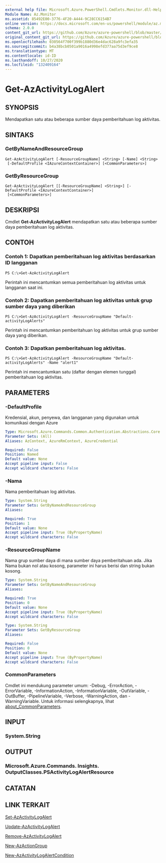 ```yaml
---
external help file: Microsoft.Azure.PowerShell.Cmdlets.Monitor.dll-Help.xml
Module Name: Az.Monitor
ms.assetid: 85492E00-3776-4F20-A444-9C28CC6154B7
online version: https://docs.microsoft.com/en-us/powershell/module/az.monitor/get-azactivitylogalert
schema: 2.0.0
content_git_url: https://github.com/Azure/azure-powershell/blob/master/src/Monitor/Monitor/help/Get-AzActivityLogAlert.md
original_content_git_url: https://github.com/Azure/azure-powershell/blob/master/src/Monitor/Monitor/help/Get-AzActivityLogAlert.md
ms.openlocfilehash: 030564f700f399b1880d36e4dac628a9fc3efa35
ms.sourcegitcommit: b4a38bcb0501a9016a4998efd377aa75d3ef9ce8
ms.translationtype: MT
ms.contentlocale: id-ID
ms.lasthandoff: 10/27/2020
ms.locfileid: "132409164"
---
```

# Get-AzActivityLogAlert

## SYNOPSIS
Mendapatkan satu atau beberapa sumber daya pemberitahuan log aktivitas.

## SINTAKS

### GetByNameAndResourceGroup
```
Get-AzActivityLogAlert [-ResourceGroupName] <String> [-Name] <String>
 [-DefaultProfile <IAzureContextContainer>] [<CommonParameters>]
```

### GetByResourceGroup
```
Get-AzActivityLogAlert [[-ResourceGroupName] <String>] [-DefaultProfile <IAzureContextContainer>]
 [<CommonParameters>]
```

## DESKRIPSI
Cmdlet **Get-AzActivityLogAlert** mendapatkan satu atau beberapa sumber daya pemberitahuan log aktivitas.

## CONTOH

### Contoh 1: Dapatkan pemberitahuan log aktivitas berdasarkan ID langganan
```
PS C:\>Get-AzActivityLogAlert
```

Perintah ini mencantumkan semua pemberitahuan log aktivitas untuk langganan saat ini.

### Contoh 2: Dapatkan pemberitahuan log aktivitas untuk grup sumber daya yang diberikan
```
PS C:\>Get-AzActivityLogAlert -ResourceGroupName "Default-activityLogAlerts"
```

Perintah ini mencantumkan pemberitahuan log aktivitas untuk grup sumber daya yang diberikan.

### Contoh 3: Dapatkan pemberitahuan log aktivitas.
```
PS C:\>Get-AzActivityLogAlert -ResourceGroupName "Default-activityLogAlerts" -Name "alert1"
```

Perintah ini mencantumkan satu (daftar dengan elemen tunggal) pemberitahuan log aktivitas.

## PARAMETERS

### -DefaultProfile
Kredensial, akun, penyewa, dan langganan yang digunakan untuk komunikasi dengan Azure

```yaml
Type: Microsoft.Azure.Commands.Common.Authentication.Abstractions.Core.IAzureContextContainer
Parameter Sets: (All)
Aliases: AzContext, AzureRmContext, AzureCredential

Required: False
Position: Named
Default value: None
Accept pipeline input: False
Accept wildcard characters: False
```

### -Nama
Nama pemberitahuan log aktivitas.

```yaml
Type: System.String
Parameter Sets: GetByNameAndResourceGroup
Aliases:

Required: True
Position: 1
Default value: None
Accept pipeline input: True (ByPropertyName)
Accept wildcard characters: False
```

### -ResourceGroupName
Nama grup sumber daya di mana sumber daya pemberitahuan ada.
Jika Nama bukan nol atau kosong, parameter ini harus berisi dan string bukan kosong.

```yaml
Type: System.String
Parameter Sets: GetByNameAndResourceGroup
Aliases:

Required: True
Position: 0
Default value: None
Accept pipeline input: True (ByPropertyName)
Accept wildcard characters: False
```

```yaml
Type: System.String
Parameter Sets: GetByResourceGroup
Aliases:

Required: False
Position: 0
Default value: None
Accept pipeline input: True (ByPropertyName)
Accept wildcard characters: False
```

### CommonParameters
Cmdlet ini mendukung parameter umum: -Debug, -ErrorAction, -ErrorVariable, -InformationAction, -InformationVariable, -OutVariable, -OutBuffer, -PipelineVariable, -Verbose, -WarningAction, dan -WarningVariable. Untuk informasi selengkapnya, lihat [about_CommonParameters](http://go.microsoft.com/fwlink/?LinkID=113216).

## INPUT

### System.String

## OUTPUT

### Microsoft.Azure.Commands. Insights. OutputClasses.PSActivityLogAlertResource

## CATATAN

## LINK TERKAIT

[Set-AzActivityLogAlert](./Set-AzActivityLogAlert.md)

[Update-AzActivityLogAlert](./Update-AzActivityLogAlert.md)

[Remove-AzActivityLogAlert](./Remove-AzActivityLogAlert.md)

[New-AzActionGroup](./New-AzActionGroup.md)

[New-AzActivityLogAlertCondition](./New-AzActivityLogAlertCondition.md)

